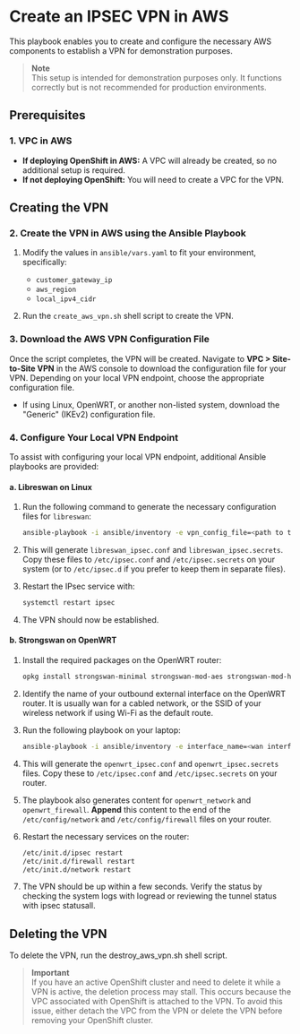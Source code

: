# Create an IPSEC VPN in AWS

This playbook enables you to create and configure the necessary AWS components to establish a VPN for demonstration purposes.

> **Note**  
> This setup is intended for demonstration purposes only. It functions correctly but is not recommended for production environments.

## Prerequisites

### 1. VPC in AWS

- **If deploying OpenShift in AWS:** A VPC will already be created, so no additional setup is required.
- **If not deploying OpenShift:** You will need to create a VPC for the VPN.

## Creating the VPN

### 2. Create the VPN in AWS using the Ansible Playbook

1. Modify the values in `ansible/vars.yaml` to fit your environment, specifically:
   - `customer_gateway_ip`
   - `aws_region`
   - `local_ipv4_cidr`

2. Run the `create_aws_vpn.sh` shell script to create the VPN.

### 3. Download the AWS VPN Configuration File

Once the script completes, the VPN will be created. Navigate to **VPC > Site-to-Site VPN** in the AWS console to download the configuration file for your VPN. Depending on your local VPN endpoint, choose the appropriate configuration file.

- If using Linux, OpenWRT, or another non-listed system, download the "Generic" (IKEv2) configuration file.

### 4. Configure Your Local VPN Endpoint

To assist with configuring your local VPN endpoint, additional Ansible playbooks are provided:

#### a. Libreswan on Linux

1. Run the following command to generate the necessary configuration files for `libreswan`:

   ```bash
   ansible-playbook -i ansible/inventory -e vpn_config_file=<path to the AWS generic config file> -vv ansible/translate_generic_ikev2_to_libreswan.yaml
   ```

2. This will generate `libreswan_ipsec.conf` and `libreswan_ipsec.secrets`. Copy these files to `/etc/ipsec.conf` and `/etc/ipsec.secrets` on your system (or to `/etc/ipsec.d` if you prefer to keep them in separate files).

3. Restart the IPsec service with:

   ```bash
   systemctl restart ipsec
   ```

4. The VPN should now be established.


#### b. Strongswan on OpenWRT

1. Install the required packages on the OpenWRT router:

   ```bash
   opkg install strongswan-minimal strongswan-mod-aes strongswan-mod-hmac strongswan-mod-sha1 kmod-ip-vti vti luci-proto-vti strongswan-mod-kdf
   ```

2. Identify the name of your outbound external interface on the OpenWRT router. It is usually wan for a cabled network, or the SSID of your wireless network if using Wi-Fi as the default route.

3. Run the following playbook on your laptop:

   ```bash
   ansible-playbook -i ansible/inventory -e interface_name=<wan interface name> -e vpn_config_file=<path to the AWS generic config file> -vv ansible/translate_generic_ikev2_to_openwrt.yaml
   ```

4. This will generate the `openwrt_ipsec.conf` and `openwrt_ipsec.secrets` files. Copy these to `/etc/ipsec.conf` and `/etc/ipsec.secrets` on your router.

5. The playbook also generates content for `openwrt_network` and `openwrt_firewall`. **Append** this content to the end of the` /etc/config/network` and `/etc/config/firewall` files on your router.

6. Restart the necessary services on the router:

   ```bash
   /etc/init.d/ipsec restart
   /etc/init.d/firewall restart
   /etc/init.d/network restart
   ```

7. The VPN should be up within a few seconds. Verify the status by checking the system logs with logread or reviewing the tunnel status with ipsec statusall.

## Deleting the VPN

To delete the VPN, run the destroy_aws_vpn.sh shell script.

> **Important**  
> If you have an active OpenShift cluster and need to delete it while a VPN is active, the deletion process may stall. This occurs because the VPC associated with OpenShift is attached to the VPN. To avoid this issue, either detach the VPC from the VPN or delete the VPN before removing your OpenShift cluster.

